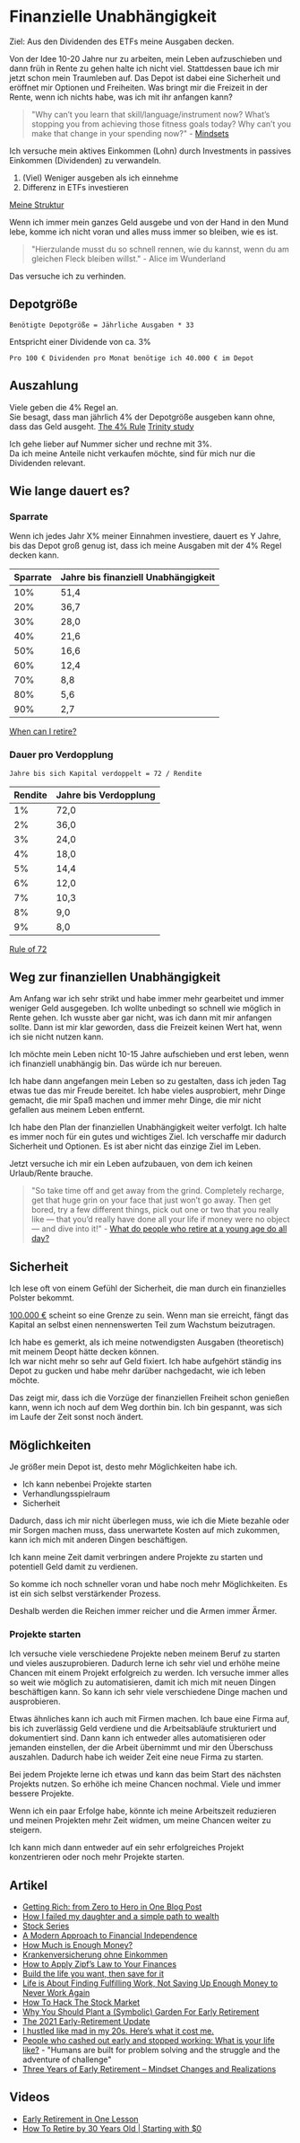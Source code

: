 # Finanzielle Unabhängigkeit

Ziel: Aus den Dividenden des ETFs meine Ausgaben decken.

Von der Idee 10-20 Jahre nur zu arbeiten, mein Leben aufzuschieben und dann früh in Rente zu gehen halte ich nicht viel.
Stattdessen baue ich mir jetzt schon mein Traumleben auf. Das Depot ist dabei eine Sicherheit und eröffnet mir Optionen und Freiheiten.
Was bringt mir die Freizeit in der Rente, wenn ich nichts habe, was ich mit ihr anfangen kann?

> "Why can’t you learn that skill/language/instrument now? What’s stopping you from achieving those fitness goals today? Why can’t you make that change in your spending now?" - [Mindsets](https://minafi.com/mindsets)

Ich versuche mein aktives Einkommen (Lohn) durch Investments in passives Einkommen (Dividenden) zu verwandeln.

1. (Viel) Weniger ausgeben als ich einnehme 
2. Differenz in ETFs investieren

[Meine Struktur](./struktur.md)

Wenn ich immer mein ganzes Geld ausgebe und von der Hand in den Mund lebe, komme ich nicht voran und alles muss immer so bleiben, wie es ist.

> "Hierzulande musst du so schnell rennen, wie du kannst, wenn du am gleichen Fleck bleiben willst." - Alice im Wunderland

Das versuche ich zu verhinden.

## Depotgröße

```
Benötigte Depotgröße = Jährliche Ausgaben * 33
```
Entspricht einer Dividende von ca. 3%

```
Pro 100 € Dividenden pro Monat benötige ich 40.000 € im Depot
```

## Auszahlung

Viele geben die 4% Regel an.  
Sie besagt, dass man jährlich 4% der Depotgröße ausgeben kann ohne, dass das Geld ausgeht.
[The 4% Rule](https://www.mrmoneymustache.com/2012/05/29/how-much-do-i-need-for-retirement/)
[Trinity study](https://en.wikipedia.org/wiki/Trinity_study)

Ich gehe lieber auf Nummer sicher und rechne mit 3%.  
Da ich meine Anteile nicht verkaufen möchte, sind für mich nur die Dividenden relevant.

## Wie lange dauert es?

### Sparrate

Wenn ich jedes Jahr X% meiner Einnahmen investiere, dauert es Y Jahre, bis das Depot groß genug ist, dass ich meine Ausgaben mit der 4% Regel decken kann.

| Sparrate | Jahre bis finanziell Unabhängigkeit |
| -------  | ----------------------------------  |
| 10%      | 51,4                                |
| 20%      | 36,7                                |
| 30%      | 28,0                                |
| 40%      | 21,6                                |
| 50%      | 16,6                                |
| 60%      | 12,4                                |
| 70%      | 8,8                                 |
| 80%      | 5,6                                 |
| 90%      | 2,7                                 |

[When can I retire?](https://networthify.com/calculator/earlyretirement?income=70000&initialBalance=0&expenses=25200&annualPct=5&withdrawalRate=4)

### Dauer pro Verdopplung

```
Jahre bis sich Kapital verdoppelt = 72 / Rendite
```

| Rendite  | Jahre bis Verdopplung               |
| -------  | ----------------------------------  |
| 1%       | 72,0                                |
| 2%       | 36,0                                |
| 3%       | 24,0                                |
| 4%       | 18,0                                |
| 5%       | 14,4                                |
| 6%       | 12,0                                |
| 7%       | 10,3                                |
| 8%       | 9,0                                 |
| 9%       | 8,0                                 |

[Rule of 72](https://www.investopedia.com/terms/r/ruleof72.asp)

## Weg zur finanziellen Unabhängigkeit

Am Anfang war ich sehr strikt und habe immer mehr gearbeitet und immer weniger Geld ausgegeben. Ich wollte unbedingt so schnell wie möglich in Rente gehen.
Ich wusste aber gar nicht, was ich dann mit mir anfangen sollte. Dann ist mir klar geworden, dass die Freizeit keinen Wert hat, wenn ich sie nicht nutzen kann.

Ich möchte mein Leben nicht 10-15 Jahre aufschieben und erst leben, wenn ich finanziell unabhängig bin. Das würde ich nur bereuen.

Ich habe dann angefangen mein Leben so zu gestalten, dass ich jeden Tag etwas tue das mir Freude bereitet.
Ich habe vieles ausprobiert, mehr Dinge gemacht, die mir Spaß machen und immer mehr Dinge, die mir nicht gefallen aus meinem Leben entfernt.

Ich habe den Plan der finanziellen Unabhängigkeit weiter verfolgt. Ich halte es immer noch für ein gutes und wichtiges Ziel. Ich verschaffe mir dadurch Sicherheit und Optionen. Es ist aber nicht das einzige Ziel im Leben.

Jetzt versuche ich mir ein Leben aufzubauen, von dem ich keinen Urlaub/Rente brauche.

> "So take time off and get away from the grind. Completely recharge, get that huge grin on your face that just won’t go away. Then get bored, try a few different things, pick out one or two that you really like — that you’d really have done all your life if money were no object — and dive into it!" - [What do people who retire at a young age do all day?](https://qr.ae/pGrJ5e)

## Sicherheit

Ich lese oft von einem Gefühl der Sicherheit, die man durch ein finanzielles Polster bekommt. 

[100.000 €](https://fourpillarfreedom.com/charlie-munger-the-first-100000-is-a-btch/) scheint so eine Grenze zu sein. Wenn man sie erreicht, fängt das Kapital an selbst einen nennenswerten Teil zum Wachstum beizutragen.

Ich habe es gemerkt, als ich meine notwendigsten Ausgaben (theoretisch) mit meinem Deopt hätte decken können.  
Ich war nicht mehr so sehr auf Geld fixiert. Ich habe aufgehört ständig ins Depot zu gucken und habe mehr darüber nachgedacht, wie ich leben möchte.  

Das zeigt mir, dass ich die Vorzüge der finanziellen Freiheit schon genießen kann, wenn ich noch auf dem Weg dorthin bin. Ich bin gespannt, was sich im Laufe der Zeit sonst noch ändert.

## Möglichkeiten

Je größer mein Depot ist, desto mehr Möglichkeiten habe ich.

- Ich kann nebenbei Projekte starten
- Verhandlungsspielraum
- Sicherheit

Dadurch, dass ich mir nicht überlegen muss, wie ich die Miete bezahle oder mir Sorgen machen muss, dass unerwartete Kosten auf mich zukommen, kann ich mich mit anderen Dingen beschäftigen.

Ich kann meine Zeit damit verbringen andere Projekte zu starten und potentiell Geld damit zu verdienen.

So komme ich noch schneller voran und habe noch mehr Möglichkeiten. Es ist ein sich selbst verstärkender Prozess.

Deshalb werden die Reichen immer reicher und die Armen immer Ärmer.

### Projekte starten

Ich versuche viele verschiedene Projekte neben meinem Beruf zu starten und vieles auszuprobieren. Dadurch lerne ich sehr viel und erhöhe meine Chancen mit einem Projekt erfolgreich zu werden.
Ich versuche immer alles so weit wie möglich zu automatisieren, damit ich mich mit neuen Dingen beschäftigen kann.
So kann ich sehr viele verschiedene Dinge machen und ausprobieren.

Etwas ähnliches kann ich auch mit Firmen machen. Ich baue eine Firma auf, bis ich zuverlässig Geld verdiene und die Arbeitsabläufe strukturiert und dokumentiert sind. Dann kann ich entweder alles automatisieren oder jemanden einstellen, der die Arbeit übernimmt und mir den Überschuss auszahlen.
Dadurch habe ich weider Zeit eine neue Firma zu starten. 

Bei jedem Projekte lerne ich etwas und kann das beim Start des nächsten Projekts nutzen. So erhöhe ich meine Chancen nochmal.
Viele und immer bessere Projekte.

Wenn ich ein paar Erfolge habe, könnte ich meine Arbeitszeit reduzieren und meinen Projekten mehr Zeit widmen, um meine Chancen weiter zu steigern.

Ich kann mich dann entweder auf ein sehr erfolgreiches Projekt konzentrieren oder noch mehr Projekte starten.

## Artikel

- [Getting Rich: from Zero to Hero in One Blog Post](https://www.mrmoneymustache.com/2013/02/22/getting-rich-from-zero-to-hero-in-one-blog-post/)
- [How I failed my daughter and a simple path to wealth](https://jlcollinsnh.com/2011/06/08/how-i-failed-my-daughter-and-a-simple-path-to-wealth/)
- [Stock Series](https://jlcollinsnh.com/stock-series/)
- [A Modern Approach to Financial Independence](https://fourpillarfreedom.com/a-modern-approach-to-financial-independence/)
- [How Much is Enough Money?](https://cityfrugal.com/enough-money/)
- [Krankenversicherung ohne Einkommen](https://www.krankenkasseninfo.de/ratgeber/60647/krankenversicherung-ohne-einkommen.html)
- [How to Apply Zipf’s Law to Your Finances](https://fourpillarfreedom.com/how-to-apply-zipfs-law-to-your-finances/)
- [Build the life you want, then save for it](https://www.reddit.com/r/financialindependence/comments/58j8pc/build_the_life_you_want_then_save_for_it/)
- [Life is About Finding Fulfilling Work, Not Saving Up Enough Money to Never Work Again](https://collectingwisdom.com/life-is-about-finding-fulfilling-work-not-saving-up-enough-money-to-never-work-again/)
- [How To Hack The Stock Market](https://bankeronfire.com/hack-the-stock-market)
- [Why You Should Plant a (Symbolic) Garden For Early Retirement](https://minafi.com/garden)
- [The 2021 Early-Retirement Update](https://livingafi.com/2021/03/17/the-2021-early-retirement-update/)
- [I hustled like mad in my 20s. Here’s what it cost me.](https://thewokesalaryman.com/2021/08/27/i-hustled-like-mad-in-my-20s-heres-what-it-cost-me)
- [People who cashed out early and stopped working: What is your life like?](https://news.ycombinator.com/item?id=28798089) - "Humans are built for problem solving and the struggle and the adventure of challenge"
- [Three Years of Early Retirement – Mindset Changes and Realizations](https://minafi.com/three-years-of-early-retirement) 

## Videos

- [Early Retirement in One Lesson](https://www.youtube.com/watch?v=8-Li_sFNc4Q)
- [How To Retire by 30 Years Old | Starting with $0](https://www.youtube.com/watch?v=5S2cRNveZgg)
